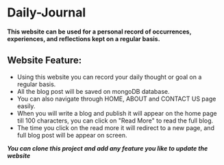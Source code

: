 # Daily-Journal

**This website can be used for a personal record of occurrences, experiences, and reflections kept on a regular basis.**

## Website Feature:

- Using this website you can record your daily thought or goal on a regular basis.
- All the blog post will be saved on mongoDB database.
- You can also navigate through HOME, ABOUT and CONTACT US page easily. 
- When you will write a blog and publish it will appear on the home page till 100 characters, you can click on "Read More" to read the full blog. 
- The time you click on the read more it will redirect to a new page, and full blog post will be appear on screen.

***You can clone this project and add any feature you like to update the website***
